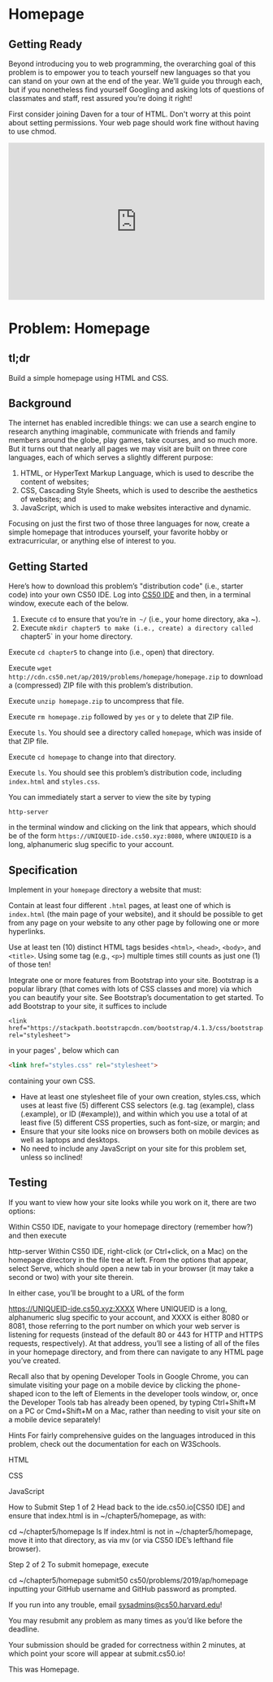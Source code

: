 # Homepage

## Getting Ready

<style type="text/css">
.iframe_container {
	position: relative;
	padding-bottom: 56.25%; 
	padding-top: 25px;
	height: 0;
}

.iframe_container iframe {
	position: absolute;
	top: 0;
	left: 0;
	width: 100%;
	height: 100%;
}
</style>

Beyond introducing you to web programming, the overarching goal of this problem is to empower you to teach yourself new languages so that you can stand on your own at the end of the year. We’ll guide you through each, but if you nonetheless find yourself Googling and asking lots of questions of classmates and staff, rest assured you’re doing it right!

First consider joining Daven for a tour of HTML. Don't worry at this point about setting permissions. Your web page should work fine without having to use chmod.

<div class="iframe_container">
  <iframe src="https://www.youtube.com/embed/dM5V1epAbSs" frameborder="0" allowfullscreen="allowfullscreen"> </iframe>
</div>

# Problem: Homepage

## tl;dr
Build a simple homepage using HTML and CSS.

## Background
The internet has enabled incredible things: we can use a search engine to research anything imaginable, communicate with friends and family members around the globe, play games, take courses, and so much more. But it turns out that nearly all pages we may visit are built on three core languages, each of which serves a slightly different purpose:

1. HTML, or HyperText Markup Language, which is used to describe the content of websites;
2. CSS, Cascading Style Sheets, which is used to describe the aesthetics of websites; and
3. JavaScript, which is used to make websites interactive and dynamic.

Focusing on just the first two of those three languages for now, create a simple homepage that introduces yourself, your favorite hobby or extracurricular, or anything else of interest to you.

## Getting Started
Here’s how to download this problem’s "distribution code" (i.e., starter code) into your own CS50 IDE. Log into [CS50 IDE](https://ide.cs50.io) and then, in a terminal window, execute each of the below.

1. Execute `cd` to ensure that you’re in` ~/` (i.e., your home directory, aka ~).
2. Execute `mkdir chapter5 to make (i.e., create) a directory called `chapter5` in your home directory.

Execute `cd chapter5` to change into (i.e., open) that directory.

Execute `wget http://cdn.cs50.net/ap/2019/problems/homepage/homepage.zip` to download a (compressed) ZIP file with this problem’s distribution.

Execute `unzip homepage.zip` to uncompress that file.

Execute `rm homepage.zip` followed by `yes` or `y` to delete that ZIP file.

Execute `ls`. You should see a directory called `homepage`, which was inside of that ZIP file.

Execute `cd homepage` to change into that directory.

Execute `ls`. You should see this problem’s distribution code, including `index.html` and `styles.css`.

You can immediately start a server to view the site by typing

```
http-server
```

in the terminal window and clicking on the link that appears, which should be of the form `https://UNIQUEID-ide.cs50.xyz:8080`, where `UNIQUEID` is a long, alphanumeric slug specific to your account.

## Specification
Implement in your `homepage` directory a website that must:

Contain at least four different `.html` pages, at least one of which is `index.html` (the main page of your website), and it should be possible to get from any page on your website to any other page by following one or more hyperlinks.

Use at least ten (10) distinct HTML tags besides `<html>`, `<head>`, `<body>`, and `<title>`. Using some tag (e.g., `<p>`) multiple times still counts as just one (1) of those ten!

Integrate one or more features from Bootstrap into your site. Bootstrap is a popular library (that comes with lots of CSS classes and more) via which you can beautify your site. See Bootstrap’s documentation to get started. To add Bootstrap to your site, it suffices to include

```markup
<link href="https://stackpath.bootstrapcdn.com/bootstrap/4.1.3/css/bootstrap.min.css" rel="stylesheet">
```

in your pages' <head>, below which can

```html
<link href="styles.css" rel="stylesheet">
```

containing your own CSS.

* Have at least one stylesheet file of your own creation, styles.css, which uses at least five (5) different CSS selectors (e.g. tag (example), class (.example), or ID (#example)), and within which you use a total of at least five (5) different CSS properties, such as font-size, or margin; and
* Ensure that your site looks nice on browsers both on mobile devices as well as laptops and desktops.
* No need to include any JavaScript on your site for this problem set, unless so inclined!

## Testing
If you want to view how your site looks while you work on it, there are two options:

Within CS50 IDE, navigate to your homepage directory (remember how?) and then execute

http-server
Within CS50 IDE, right-click (or Ctrl+click, on a Mac) on the homepage directory in the file tree at left. From the options that appear, select Serve, which should open a new tab in your browser (it may take a second or two) with your site therein.

In either case, you’ll be brought to a URL of the form

https://UNIQUEID-ide.cs50.xyz:XXXX
Where UNIQUEID is a long, alphanumeric slug specific to your account, and XXXX is either 8080 or 8081, those referring to the port number on which your web server is listening for requests (instead of the default 80 or 443 for HTTP and HTTPS requests, respectively). At that address, you’ll see a listing of all of the files in your homepage directory, and from there can navigate to any HTML page you’ve created.

Recall also that by opening Developer Tools in Google Chrome, you can simulate visiting your page on a mobile device by clicking the phone-shaped icon to the left of Elements in the developer tools window, or, once the Developer Tools tab has already been opened, by typing Ctrl+Shift+M on a PC or Cmd+Shift+M on a Mac, rather than needing to visit your site on a mobile device separately!

Hints
For fairly comprehensive guides on the languages introduced in this problem, check out the documentation for each on W3Schools.

HTML

CSS

JavaScript

How to Submit
Step 1 of 2
Head back to the ide.cs50.io[CS50 IDE] and ensure that index.html is in ~/chapter5/homepage, as with:

cd ~/chapter5/homepage
ls
If index.html is not in ~/chapter5/homepage, move it into that directory, as via mv (or via CS50 IDE’s lefthand file browser).

Step 2 of 2
To submit homepage, execute

cd ~/chapter5/homepage
submit50 cs50/problems/2019/ap/homepage
inputting your GitHub username and GitHub password as prompted.

If you run into any trouble, email sysadmins@cs50.harvard.edu!

You may resubmit any problem as many times as you’d like before the deadline.

Your submission should be graded for correctness within 2 minutes, at which point your score will appear at submit.cs50.io!

This was Homepage.
